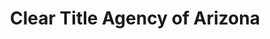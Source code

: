 ---
title: "Clear Title Agency of Arizona"
url: /glendale/clear-title-agency-of-arizona/
shop: pawnbroker
---